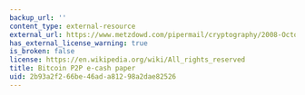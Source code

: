 ```yaml
---
backup_url: ''
content_type: external-resource
external_url: https://www.metzdowd.com/pipermail/cryptography/2008-October/014810.html
has_external_license_warning: true
is_broken: false
license: https://en.wikipedia.org/wiki/All_rights_reserved
title: Bitcoin P2P e-cash paper
uid: 2b93a2f2-66be-46ad-a812-98a2dae82526
---
```

